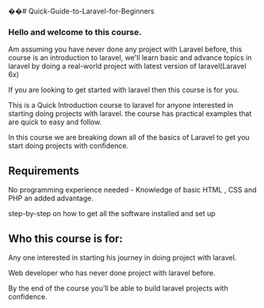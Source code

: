 ��#   Q u i c k - G u i d e - t o - L a r a v e l - f o r - B e g i n n e r s  
 
### Hello and welcome to this course.

Am assuming you have never done any project with Laravel before, this course is an introduction to laravel, we'll learn basic and advance topics in laravel by doing a real-world project with latest version of laravel(Laravel 6x)

If you are looking to get started with laravel then this course is for you.

This is a Quick Introduction course to laravel for anyone interested in starting doing projects with laravel. the course has practical examples that are quick to easy and follow.

In this course we are breaking down all of the basics of Laravel to get you start doing projects with confidence.

## Requirements

No programming experience needed - Knowledge of basic HTML , CSS and PHP an added advantage.

step-by-step on how to get all the software installed and set up

## Who this course is for:

Any one interested in starting his journey in doing project with laravel.

Web developer who has never done project with laravel before.

By the end of the course you’ll be able to build laravel projects with confidence.

